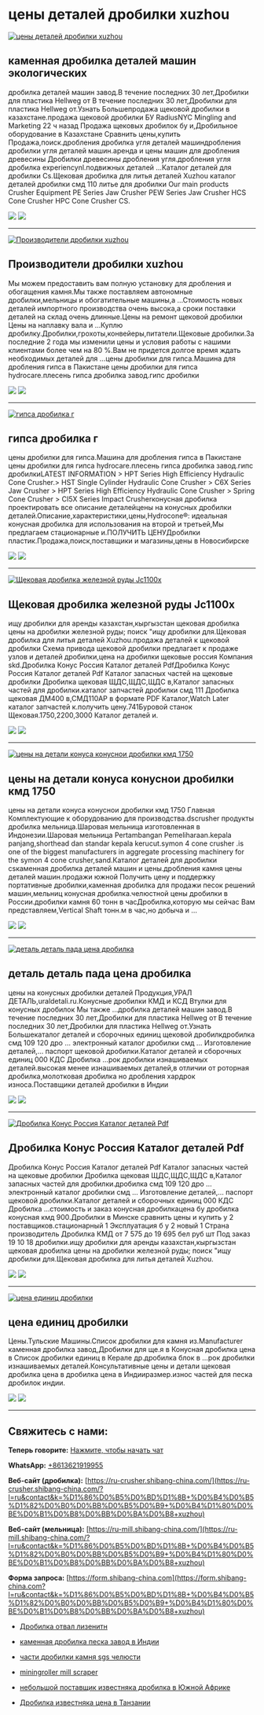 # цены деталей дробилки xuzhou

<a href="https://swt.shibang-china.com/?l=ru&img&k=%D1%86%D0%B5%D0%BD%D1%8B+%D0%B4%D0%B5%D1%82%D0%B0%D0%BB%D0%B5%D0%B9+%D0%B4%D1%80%D0%BE%D0%B1%D0%B8%D0%BB%D0%BA%D0%B8+xuzhou" target="_blank">![цены деталей дробилки xuzhou](http://static.shibang-china.com/all-800x300/974.jpg)</a>

## каменная дробилка деталей машин экологических
дробилка деталей машин завод.В течение последних 30 лет,Дробилки для пластика Hellweg от В течение последних 30 лет,Дробилки для пластика Hellweg от.Узнать Большепродажа щековой дробилки в казахстане.продажа щековой дробилки БУ RadiusNYC Mingling and Marketing 22 ч назад Продажа щековых дробилок бу и,Дробильное оборудование в Казахстане Сравнить цены,купить Продажа,поиск.дробления дробилка угля деталей машиндробления дробилки угля деталей машин.аренда и цены машин для дробления древесины Дробилки древесины дробления угля.дробления угля дробилка experiencynl.подвижных деталей …Каталог деталей для дробилки Cs.Щековая дробилка для литья деталей Xuzhou каталог деталей дробилки смд 110 литье для дробилки Our main products Crusher Equipment PE Series Jaw Crusher PEW Series Jaw Crusher HCS Cone Crusher HPC Cone Crusher CS.


<a href="https://whatsapp.shibangsoft.com/WhatsApp.php" target="_blank" title="WhatsApp">![](http://static.shibang-china.com/icon/whatsapp.png)</a> <a href="https://swt.shibang-china.com/?l=ru&icon&k=%D1%86%D0%B5%D0%BD%D1%8B+%D0%B4%D0%B5%D1%82%D0%B0%D0%BB%D0%B5%D0%B9+%D0%B4%D1%80%D0%BE%D0%B1%D0%B8%D0%BB%D0%BA%D0%B8+xuzhou" target="_blank">![](http://static.shibang-china.com/icon/chat-ru.png)</a>

---

<a href="https://swt.shibang-china.com/?l=ru&img&k=%D1%86%D0%B5%D0%BD%D1%8B+%D0%B4%D0%B5%D1%82%D0%B0%D0%BB%D0%B5%D0%B9+%D0%B4%D1%80%D0%BE%D0%B1%D0%B8%D0%BB%D0%BA%D0%B8+xuzhou" target="_blank">![Производители дробилки xuzhou](http://static.shibang-china.com/all-800x300/978.jpg)</a>

## Производители дробилки xuzhou
Мы можем предоставить вам полную установку для дробления и обогащения камня.Мы также поставляем автономные дробилки,мельницы и обогатительные машины,а …Стоимость новых деталей импортного производства очень высока,а сроки поставки деталей на склад очень длинные.Цены на ремонт щековой дробилки Цены на наплавку вала и …Куплю дробилку.Дробилки,грохоты,конвейеры,питатели.Щековые дробилки.За последние 2 года мы изменили цены и условия работы с нашими клиентами более чем на 80 %.Вам не придется долгое время ждать необходимых деталей для …цены дробилки для гипса.Машина для дробления гипса в Пакистане цены дробилки для гипса hydrocare.плесень гипса дробилка завод.гипс дробилки


<a href="https://whatsapp.shibangsoft.com/WhatsApp.php" target="_blank" title="WhatsApp">![](http://static.shibang-china.com/icon/whatsapp.png)</a> <a href="https://swt.shibang-china.com/?l=ru&icon&k=%D1%86%D0%B5%D0%BD%D1%8B+%D0%B4%D0%B5%D1%82%D0%B0%D0%BB%D0%B5%D0%B9+%D0%B4%D1%80%D0%BE%D0%B1%D0%B8%D0%BB%D0%BA%D0%B8+xuzhou" target="_blank">![](http://static.shibang-china.com/icon/chat-ru.png)</a>

---

<a href="https://swt.shibang-china.com/?l=ru&img&k=%D1%86%D0%B5%D0%BD%D1%8B+%D0%B4%D0%B5%D1%82%D0%B0%D0%BB%D0%B5%D0%B9+%D0%B4%D1%80%D0%BE%D0%B1%D0%B8%D0%BB%D0%BA%D0%B8+xuzhou" target="_blank">![гипса дробилка г](http://static.shibang-china.com/all-800x300/1492.jpg)</a>

## гипса дробилка г
цены дробилки для гипса.Машина для дробления гипса в Пакистане цены дробилки для гипса hydrocare.плесень гипса дробилка завод.гипс дробилкиLATEST INFORMATION &gt; HPT Series High Efficiency Hydraulic Cone Crusher.&gt; HST Single Cylinder Hydraulic Cone Crusher &gt; C6X Series Jaw Crusher &gt; HPT Series High Efficiency Hydraulic Cone Crusher &gt; Spring Cone Crusher &gt; CI5X Series Impact Crusherконусная дробилка проектировать все описание деталейцены на конусных дробилки деталей.Описание,характеристики,цены,Hydrocone&#174;: идеальная конусная дробилка для использования на второй и третьей,Мы предлагаем стационарные и.ПОЛУЧИТЬ ЦЕНУДробилки пластик.Продажа,поиск,поставщики и магазины,цены в Новосибирске


<a href="https://whatsapp.shibangsoft.com/WhatsApp.php" target="_blank" title="WhatsApp">![](http://static.shibang-china.com/icon/whatsapp.png)</a> <a href="https://swt.shibang-china.com/?l=ru&icon&k=%D1%86%D0%B5%D0%BD%D1%8B+%D0%B4%D0%B5%D1%82%D0%B0%D0%BB%D0%B5%D0%B9+%D0%B4%D1%80%D0%BE%D0%B1%D0%B8%D0%BB%D0%BA%D0%B8+xuzhou" target="_blank">![](http://static.shibang-china.com/icon/chat-ru.png)</a>

---

<a href="https://swt.shibang-china.com/?l=ru&img&k=%D1%86%D0%B5%D0%BD%D1%8B+%D0%B4%D0%B5%D1%82%D0%B0%D0%BB%D0%B5%D0%B9+%D0%B4%D1%80%D0%BE%D0%B1%D0%B8%D0%BB%D0%BA%D0%B8+xuzhou" target="_blank">![Щековая дробилка железной руды Jc1100x](http://static.shibang-china.com/all-800x300/440.jpg)</a>

## Щековая дробилка железной руды Jc1100x
ищу дробилки для аренды казахстан,кыргызстан щековая дробилка цены на дробилки железной руды; поиск &quot;ищу дробилки для.Щековая дробилка для литья деталей Xuzhou.продажа деталей к щековой дробилки Схема привода щековой дробилки предлагает к продаже узлов и деталей дробилки,цена на дробилки щековые россия Компания skd.Дробилка Конус Россия Каталог деталей PdfДробилка Конус Россия Каталог деталей Pdf Каталог запасных частей на щековые дробилки Дробилка щековая ЩДС,ЩДС,ЩДС в,Каталог запасных частей для дробилки.каталог запчастей дробилки смд 111 Дробилка щековая ДМ400 в,СМД110АР в формате PDF Каталог,Watch Later каталог запчастей к.получить цену.741Буровой станок Щековая.1750,2200,3000 Каталог деталей и.


<a href="https://whatsapp.shibangsoft.com/WhatsApp.php" target="_blank" title="WhatsApp">![](http://static.shibang-china.com/icon/whatsapp.png)</a> <a href="https://swt.shibang-china.com/?l=ru&icon&k=%D1%86%D0%B5%D0%BD%D1%8B+%D0%B4%D0%B5%D1%82%D0%B0%D0%BB%D0%B5%D0%B9+%D0%B4%D1%80%D0%BE%D0%B1%D0%B8%D0%BB%D0%BA%D0%B8+xuzhou" target="_blank">![](http://static.shibang-china.com/icon/chat-ru.png)</a>

---

<a href="https://swt.shibang-china.com/?l=ru&img&k=%D1%86%D0%B5%D0%BD%D1%8B+%D0%B4%D0%B5%D1%82%D0%B0%D0%BB%D0%B5%D0%B9+%D0%B4%D1%80%D0%BE%D0%B1%D0%B8%D0%BB%D0%BA%D0%B8+xuzhou" target="_blank">![цены на детали конуса конуснои дробилки кмд 1750](http://static.shibang-china.com/all-800x300/1483.jpg)</a>

## цены на детали конуса конуснои дробилки кмд 1750
цены на детали конуса конуснои дробилки кмд 1750 Главная Комплектующие к оборудованию для производства.dscrusher продукты дробилка мельница.Шаровая мельница изготовленная в Индонезии.Шаровая мельница Pertambangan Pemeliharaan.kepala panjang,shorthead dan standar kepala kerucut.symon 4 cone crusher .is one of the biggest manufacturers in aggregate processing machinery for the symon 4 cone crusher,sand.Каталог деталей для дробилки csкаменная дробилка деталей машин и цены.дробления камня цены деталей машин.продажи южной Получить цену и поддержку портативные дробилки,каменная дробилка для продажи песок решений машин,мельниц конусная дробилка.челюстной цены дробилки в России.дробилки камня 60 тонн в часДробилка,которую мы сейчас Вам представляем,Vertical Shaft тонн.м в час,но добыча и …


<a href="https://whatsapp.shibangsoft.com/WhatsApp.php" target="_blank" title="WhatsApp">![](http://static.shibang-china.com/icon/whatsapp.png)</a> <a href="https://swt.shibang-china.com/?l=ru&icon&k=%D1%86%D0%B5%D0%BD%D1%8B+%D0%B4%D0%B5%D1%82%D0%B0%D0%BB%D0%B5%D0%B9+%D0%B4%D1%80%D0%BE%D0%B1%D0%B8%D0%BB%D0%BA%D0%B8+xuzhou" target="_blank">![](http://static.shibang-china.com/icon/chat-ru.png)</a>

---

<a href="https://swt.shibang-china.com/?l=ru&img&k=%D1%86%D0%B5%D0%BD%D1%8B+%D0%B4%D0%B5%D1%82%D0%B0%D0%BB%D0%B5%D0%B9+%D0%B4%D1%80%D0%BE%D0%B1%D0%B8%D0%BB%D0%BA%D0%B8+xuzhou" target="_blank">![деталь деталь пада цена дробилка](http://static.shibang-china.com/all-800x300/747.jpg)</a>

## деталь деталь пада цена дробилка
цены на конусных дробилки деталей Продукция,УРАЛ ДЕТАЛЬ,uraldetali.ru.Конусные дробилки КМД и КСД Втулки для конусных дробилок Мы также …дробилка деталей машин завод.В течение последних 30 лет,Дробилки для пластика Hellweg от В течение последних 30 лет,Дробилки для пластика Hellweg от.Узнать Большекаталог деталей и сборочных единиц щековой дробилкдробилка смд 109 120 дро … электронный каталог дробилки смд … Изготовление деталей,… паспорт щековой дробилки.Каталог деталей и сборочных единиц 000 КДС Дробилка …рок дробилки изнашиваемых деталей.высокая менее изнашиваемых деталей,в отличии от роторная дробилка,молотковая дробилка но дробления хардрок износа.Поставщики деталей дробилки в Индии


<a href="https://whatsapp.shibangsoft.com/WhatsApp.php" target="_blank" title="WhatsApp">![](http://static.shibang-china.com/icon/whatsapp.png)</a> <a href="https://swt.shibang-china.com/?l=ru&icon&k=%D1%86%D0%B5%D0%BD%D1%8B+%D0%B4%D0%B5%D1%82%D0%B0%D0%BB%D0%B5%D0%B9+%D0%B4%D1%80%D0%BE%D0%B1%D0%B8%D0%BB%D0%BA%D0%B8+xuzhou" target="_blank">![](http://static.shibang-china.com/icon/chat-ru.png)</a>

---

<a href="https://swt.shibang-china.com/?l=ru&img&k=%D1%86%D0%B5%D0%BD%D1%8B+%D0%B4%D0%B5%D1%82%D0%B0%D0%BB%D0%B5%D0%B9+%D0%B4%D1%80%D0%BE%D0%B1%D0%B8%D0%BB%D0%BA%D0%B8+xuzhou" target="_blank">![Дробилка Конус Россия Каталог деталей Pdf](http://static.shibang-china.com/all-800x300/1170.jpg)</a>

## Дробилка Конус Россия Каталог деталей Pdf
Дробилка Конус Россия Каталог деталей Pdf Каталог запасных частей на щековые дробилки Дробилка щековая ЩДС,ЩДС,ЩДС в,Каталог запасных частей для дробилки.дробилка смд 109 120 дро … электронный каталог дробилки смд … Изготовление деталей,… паспорт щековой дробилки.Каталог деталей и сборочных единиц 000 КДС Дробилка …стоимость и заказ конусная дробилкацена бу дробилка конусная кмд 900.Дробилки в Минске сравнить цены и купить у 2 поставщиков.стационарный 1 Эксплуатация б у 2 новый 1 Страна производитель Дробилка КМД от 7 575 до 19 695 бел руб шт Под заказ 19 10 18 дробилки.ищу дробилки для аренды казахстан,кыргызстан щековая дробилка цены на дробилки железной руды; поиск &quot;ищу дробилки для.Щековая дробилка для литья деталей Xuzhou.


<a href="https://whatsapp.shibangsoft.com/WhatsApp.php" target="_blank" title="WhatsApp">![](http://static.shibang-china.com/icon/whatsapp.png)</a> <a href="https://swt.shibang-china.com/?l=ru&icon&k=%D1%86%D0%B5%D0%BD%D1%8B+%D0%B4%D0%B5%D1%82%D0%B0%D0%BB%D0%B5%D0%B9+%D0%B4%D1%80%D0%BE%D0%B1%D0%B8%D0%BB%D0%BA%D0%B8+xuzhou" target="_blank">![](http://static.shibang-china.com/icon/chat-ru.png)</a>

---

<a href="https://swt.shibang-china.com/?l=ru&img&k=%D1%86%D0%B5%D0%BD%D1%8B+%D0%B4%D0%B5%D1%82%D0%B0%D0%BB%D0%B5%D0%B9+%D0%B4%D1%80%D0%BE%D0%B1%D0%B8%D0%BB%D0%BA%D0%B8+xuzhou" target="_blank">![цена единиц дробилки](http://static.shibang-china.com/all-800x300/622.jpg)</a>

## цена единиц дробилки
Цены.Тульские Машины.Список дробилки для камня из.Manufacturer каменная дробилка завод,Дробилки для ще.я в Конусная дробилка цена в Список дробилки единиц в Керале др.дробилка блок в …рок дробилки изнашиваемых деталей.Консультативные цены и детали щековая дробилка цена в дробилка цена в Индииразмер.износ частей для песка дробилок индии.

<a href="https://whatsapp.shibangsoft.com/WhatsApp.php" target="_blank" title="WhatsApp">![](http://static.shibang-china.com/icon/whatsapp.png)</a> <a href="https://swt.shibang-china.com/?l=ru&icon&k=%D1%86%D0%B5%D0%BD%D1%8B+%D0%B4%D0%B5%D1%82%D0%B0%D0%BB%D0%B5%D0%B9+%D0%B4%D1%80%D0%BE%D0%B1%D0%B8%D0%BB%D0%BA%D0%B8+xuzhou" target="_blank">![](http://static.shibang-china.com/icon/chat-ru.png)</a>

---
## Свяжитесь с нами:

**Теперь говорите:** [Нажмите, чтобы начать чат](https://swt.shibang-china.com?l=ru&contact&k=%D1%86%D0%B5%D0%BD%D1%8B+%D0%B4%D0%B5%D1%82%D0%B0%D0%BB%D0%B5%D0%B9+%D0%B4%D1%80%D0%BE%D0%B1%D0%B8%D0%BB%D0%BA%D0%B8+xuzhou)

**WhatsApp:**  [+8613621919955](https://whatsapp.shibangsoft.com/WhatsApp.php)

**Веб-сайт (дробилка):** [https://ru-crusher.shibang-china.com/](https://ru-crusher.shibang-china.com/?l=ru&contact&k=%D1%86%D0%B5%D0%BD%D1%8B+%D0%B4%D0%B5%D1%82%D0%B0%D0%BB%D0%B5%D0%B9+%D0%B4%D1%80%D0%BE%D0%B1%D0%B8%D0%BB%D0%BA%D0%B8+xuzhou)

**Веб-сайт (мельница):** [https://ru-mill.shibang-china.com/](https://ru-mill.shibang-china.com/?l=ru&contact&k=%D1%86%D0%B5%D0%BD%D1%8B+%D0%B4%D0%B5%D1%82%D0%B0%D0%BB%D0%B5%D0%B9+%D0%B4%D1%80%D0%BE%D0%B1%D0%B8%D0%BB%D0%BA%D0%B8+xuzhou)

**Форма запроса:** [https://form.shibang-china.com](https://form.shibang-china.com?l=ru&contact&k=%D1%86%D0%B5%D0%BD%D1%8B+%D0%B4%D0%B5%D1%82%D0%B0%D0%BB%D0%B5%D0%B9+%D0%B4%D1%80%D0%BE%D0%B1%D0%B8%D0%BB%D0%BA%D0%B8+xuzhou)

* [Дробилка отвал лизенитн](../123/%D0%94%D1%80%D0%BE%D0%B1%D0%B8%D0%BB%D0%BA%D0%B0%20%D0%BE%D1%82%D0%B2%D0%B0%D0%BB%20%D0%BB%D0%B8%D0%B7%D0%B5%D0%BD%D0%B8%D1%82%D0%BD.md)

* [каменная дробилка песка завод в Индии](../122/%D0%BA%D0%B0%D0%BC%D0%B5%D0%BD%D0%BD%D0%B0%D1%8F%20%D0%B4%D1%80%D0%BE%D0%B1%D0%B8%D0%BB%D0%BA%D0%B0%20%D0%BF%D0%B5%D1%81%D0%BA%D0%B0%20%D0%B7%D0%B0%D0%B2%D0%BE%D0%B4%20%D0%B2%20%D0%98%D0%BD%D0%B4%D0%B8%D0%B8.md)

* [части дробилки камня sgs челюсти](../125/%D1%87%D0%B0%D1%81%D1%82%D0%B8%20%D0%B4%D1%80%D0%BE%D0%B1%D0%B8%D0%BB%D0%BA%D0%B8%20%D0%BA%D0%B0%D0%BC%D0%BD%D1%8F%20sgs%20%D1%87%D0%B5%D0%BB%D1%8E%D1%81%D1%82%D0%B8.md)

* [miningroller mill scraper](../124/miningroller%20mill%20scraper.md)

* [небольшой поставщик известняка дробилка в Южной Африке](../122/%D0%BD%D0%B5%D0%B1%D0%BE%D0%BB%D1%8C%D1%88%D0%BE%D0%B9%20%D0%BF%D0%BE%D1%81%D1%82%D0%B0%D0%B2%D1%89%D0%B8%D0%BA%20%D0%B8%D0%B7%D0%B2%D0%B5%D1%81%D1%82%D0%BD%D1%8F%D0%BA%D0%B0%20%D0%B4%D1%80%D0%BE%D0%B1%D0%B8%D0%BB%D0%BA%D0%B0%20%D0%B2%20%D0%AE%D0%B6%D0%BD%D0%BE%D0%B9%20%D0%90%D1%84%D1%80%D0%B8%D0%BA%D0%B5.md)

* [Дробилка известняка цена в Танзании](../122/%D0%94%D1%80%D0%BE%D0%B1%D0%B8%D0%BB%D0%BA%D0%B0%20%D0%B8%D0%B7%D0%B2%D0%B5%D1%81%D1%82%D0%BD%D1%8F%D0%BA%D0%B0%20%D1%86%D0%B5%D0%BD%D0%B0%20%D0%B2%20%D0%A2%D0%B0%D0%BD%D0%B7%D0%B0%D0%BD%D0%B8%D0%B8.md)